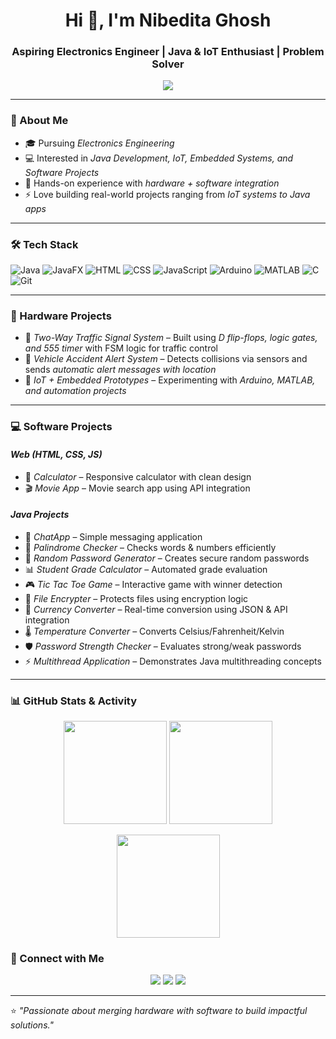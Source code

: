 <!-- Stylish GitHub Portfolio README -->

<h1 align="center">Hi 👋, I'm Nibedita Ghosh</h1>
<h3 align="center">Aspiring Electronics Engineer | Java & IoT Enthusiast | Problem Solver</h3>

<p align="center">
  <img src="https://readme-typing-svg.herokuapp.com?size=22&duration=4000&color=FF5733&center=true&vCenter=true&width=600&lines=Electronics+Engineer;Java+Developer;IoT+Innovator;Passionate+Learner;Always+Exploring+Tech">
</p>

---

### 🌱 About Me
- 🎓 Pursuing *Electronics Engineering*  
- 💻 Interested in *Java Development, IoT, Embedded Systems, and Software Projects*  
- 🚀 Hands-on experience with *hardware + software integration*  
- ⚡ Love building real-world projects ranging from *IoT systems to Java apps*  

---

### 🛠 Tech Stack
<p>
  
  ![Java](https://img.shields.io/badge/Java-ED8B00?style=for-the-badge&logo=openjdk&logoColor=white)
  ![JavaFX](https://img.shields.io/badge/JavaFX-3776AB?style=for-the-badge&logo=java&logoColor=white)
  ![HTML](https://img.shields.io/badge/HTML-E34F26?style=for-the-badge&logo=html5&logoColor=white)
  ![CSS](https://img.shields.io/badge/CSS-1572B6?style=for-the-badge&logo=css3&logoColor=white)
  ![JavaScript](https://img.shields.io/badge/JavaScript-F7DF1E?style=for-the-badge&logo=javascript&logoColor=black)
  ![Arduino](https://img.shields.io/badge/Arduino-00979D?style=for-the-badge&logo=arduino&logoColor=white)
  ![MATLAB](https://img.shields.io/badge/MATLAB-orange?style=for-the-badge&logoColor=white)
  ![C](https://img.shields.io/badge/C-00599C?style=for-the-badge&logo=c&logoColor=white)
  ![Git](https://img.shields.io/badge/Git-F05032?style=for-the-badge&logo=git&logoColor=white)

</p>

---

### 🔬 Hardware Projects
- 🚦 *Two-Way Traffic Signal System* – Built using *D flip-flops, logic gates, and 555 timer* with FSM logic for traffic control  
- 🚗 *Vehicle Accident Alert System* – Detects collisions via sensors and sends *automatic alert messages with location*  
- 🔋 *IoT + Embedded Prototypes* – Experimenting with *Arduino, MATLAB, and automation projects*  

---

### 💻 Software Projects
#### *Web (HTML, CSS, JS)*
- 🧮 *Calculator* – Responsive calculator with clean design  
- 🎬 *Movie App* – Movie search app using API integration  

#### *Java Projects*
- 💬 *ChatApp* – Simple messaging application  
- 🔄 *Palindrome Checker* – Checks words & numbers efficiently  
- 🔑 *Random Password Generator* – Creates secure random passwords  
- 📊 *Student Grade Calculator* – Automated grade evaluation  
- 🎮 *Tic Tac Toe Game* – Interactive game with winner detection  
- 🔐 *File Encrypter* – Protects files using encryption logic  
- 💱 *Currency Converter* – Real-time conversion using JSON & API integration  
- 🌡 *Temperature Converter* – Converts Celsius/Fahrenheit/Kelvin  
- 🛡 *Password Strength Checker* – Evaluates strong/weak passwords  
- ⚡ *Multithread Application* – Demonstrates Java multithreading concepts  

---

### 📊 GitHub Stats & Activity

<p align="center">
  <!-- Overall Stats -->
  <img src="https://github-readme-stats.vercel.app/api?username=your-username&show_icons=true&theme=tokyonight&hide_border=true&count_private=true" height="165" />
  
  <!-- Streak Stats -->
  <img src="https://streak-stats.demolab.com?user=your-username&theme=tokyonight&hide_border=true" height="165" />
</p>

<p align="center">
  <!-- Languages -->
  <img src="https://github-readme-stats.vercel.app/api/top-langs/?username=your-username&layout=compact&theme=tokyonight&hide_border=true" height="165" />
</p>

### 🤝 Connect with Me
<p align="center">
  <a href="mailto:your-email@gmail.com"><img src="https://img.shields.io/badge/Email-D14836?style=for-the-badge&logo=gmail&logoColor=white"/></a>
  <a href="[https://www.linkedin.com/in/nibedita-ghosh-8460b7319]"><img src="https://img.shields.io/badge/LinkedIn-0A66C2?style=for-the-badge&logo=linkedin&logoColor=white"/></a>
  <a href="https://github.com/nibedita1503"><img src="https://img.shields.io/badge/GitHub-333333?style=for-the-badge&logo=github&logoColor=white"/></a>
</p>

---

⭐ *"Passionate about merging hardware with software to build impactful solutions."*
